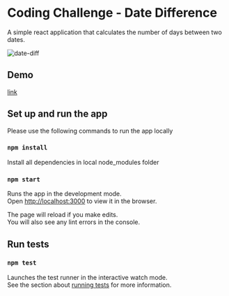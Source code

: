 # Coding Challenge - Date Difference

A simple react application that calculates the number of days between two dates.

![date-diff](https://user-images.githubusercontent.com/4036584/117652611-b9028580-b1d6-11eb-9228-0baefd395d7c.png)

## Demo

[link](https://octoxme.github.io/date)

## Set up and run the app

Please use the following commands to run the app locally
### `npm install`

Install all dependencies in local node_modules folder

### `npm start`

Runs the app in the development mode.\
Open [http://localhost:3000](http://localhost:3000) to view it in the browser.

The page will reload if you make edits.\
You will also see any lint errors in the console.

## Run tests

### `npm test`

Launches the test runner in the interactive watch mode.\
See the section about [running tests](https://facebook.github.io/create-react-app/docs/running-tests) for more information.

